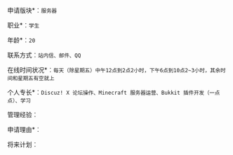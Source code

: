 申请版块*︰`服务器`

职业*︰`学生`

年龄*︰`20`

联系方式︰`站内信、邮件、QQ`

在线时间状况*︰`每天（除星期五）中午12点到2点2小时，下午6点到10点2~3小时，其余时间和星期五有空就上`

个人专长*︰`Discuz! X 论坛操作、Minecraft 服务器运营、Bukkit 插件开发（一点点）、学习`

管理经验︰` `

申请理由*︰` `

将来计划︰` `
